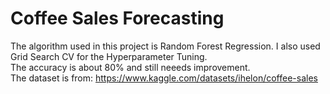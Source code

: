 # Coffee Sales Forecasting
The algorithm used in this project is Random Forest Regression. I also used Grid Search CV for the Hyperparameter Tuning. <br>
The accuracy is about 80% and still neeeds improvement. <br>
The dataset is from: https://www.kaggle.com/datasets/ihelon/coffee-sales
